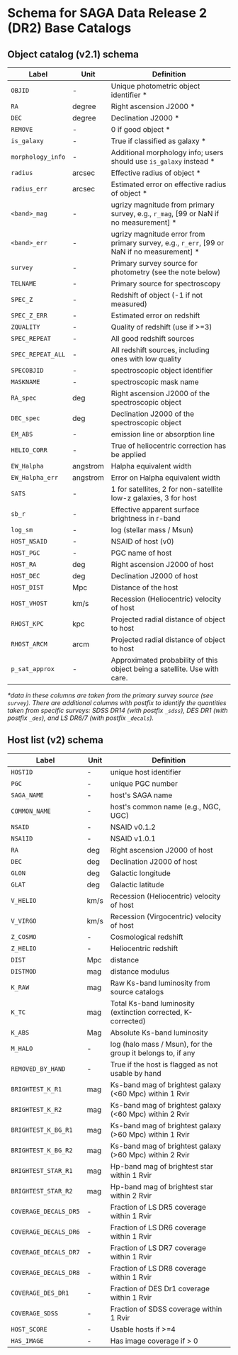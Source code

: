 # Schema for SAGA Data Release 2 (DR2) Base Catalogs

## Object catalog (v2.1) schema

Label | Unit | Definition
--- | --- | ---
`OBJID` | - | Unique photometric object identifier *
`RA` | degree | Right ascension J2000 *
`DEC` | degree | Declination J2000 *
`REMOVE` | - |  0 if good object  *
`is_galaxy` | - | True if classified as galaxy *
`morphology_info` | - | Additional morphology info; users should use `is_galaxy` instead *
`radius` | arcsec | Effective radius of object *
`radius_err` | arcsec | Estimated error on effective radius of object *
`<band>_mag` | - | ugrizy magnitude from primary survey, e.g., `r_mag`, [99 or NaN if no measurement] *
`<band>_err` | - | ugrizy magnitude error from primary survey, e.g., `r_err`, [99 or NaN if no measurement] *
`survey` | - | Primary survey source for photometry (see the note below)
`TELNAME` | - | Primary source for spectroscopy
`SPEC_Z` | - |  Redshift of object (-1 if not measured)
`SPEC_Z_ERR` | - | Estimated error on redshift
`ZQUALITY` | - |  Quality of redshift (use if >=3)
`SPEC_REPEAT` | - |  All good redshift sources
`SPEC_REPEAT_ALL` | - |  All redshift sources, including ones with low quality
`SPECOBJID` | - | spectroscopic object identifier
`MASKNAME` | - | spectroscopic mask name
`RA_spec` | deg | Right ascension J2000 of the spectroscopic object
`DEC_spec`  | deg |  Declination J2000 of the spectroscopic object
`EM_ABS` | - | emission line or absorption line
`HELIO_CORR` | - | True of heliocentric correction has be applied
`EW_Halpha` | angstrom | Halpha equivalent width
`EW_Halpha_err` | angstrom | Error on Halpha equivalent width
`SATS` | - | 1 for satellites, 2 for non-satellite low-z galaxies, 3 for host
`sb_r` | - | Effective apparent surface brightness in r-band
`log_sm` | - | log (stellar mass / Msun)
`HOST_NSAID` | - |  NSAID of host (v0)
`HOST_PGC` | - |  PGC name of host
`HOST_RA` | deg |  Right ascension J2000 of host
`HOST_DEC` | deg |  Declination J2000 of host
`HOST_DIST` | Mpc | Distance of the host
`HOST_VHOST` | km/s |  Recession (Heliocentric) velocity of host
`RHOST_KPC` | kpc |  Projected radial distance of object to host
`RHOST_ARCM` | arcm |  Projected radial distance of object to host
`p_sat_approx` | - | Approximated probability of this object being a satellite. Use with care.

_*data in these columns are taken from the primary survey source (see `survey`). There are additional columns with postfix to identify the quantities taken from specific surveys: SDSS DR14 (with postfix `_sdss`), DES DR1  (with postfix `_des`), and LS DR6/7  (with postfix `_decals`)._


## Host list (v2) schema

Label | Unit | Definition
--- | --- | ---
`HOSTID` | - | unique host identifier
`PGC` | - | unique PGC number
`SAGA_NAME` | - | host's SAGA name
`COMMON_NAME` | - | host's common name (e.g., NGC, UGC)
`NSAID` | - | NSAID v0.1.2
`NSA1ID` | - | NSAID v1.0.1
`RA` | deg | Right ascension J2000 of host
`DEC` | deg | Declination J2000 of host
`GLON` | deg | Galactic longitude
`GLAT` | deg | Galactic latitude
`V_HELIO` | km/s | Recession (Heliocentric) velocity of host
`V_VIRGO` | km/s | Recession (Virgocentric) velocity of host
`Z_COSMO` | - | Cosmological redshift
`Z_HELIO` | - | Heliocentric redshift
`DIST` | Mpc | distance
`DISTMOD` | mag | distance modulus
`K_RAW` | mag | Raw Ks-band luminosity from source catalogs
`K_TC` | mag | Total Ks-band luminosity (extinction corrected, K-corrected)
`K_ABS` | Mag | Absolute Ks-band luminosity
`M_HALO` | - | log (halo mass / Msun), for the group it belongs to, if any
`REMOVED_BY_HAND` | - | True if the host is flagged as not usable by hand
`BRIGHTEST_K_R1` | mag | Ks-band mag of brightest galaxy (<60 Mpc) within 1 Rvir
`BRIGHTEST_K_R2` | mag | Ks-band mag of brightest galaxy (<60 Mpc) within 2 Rvir
`BRIGHTEST_K_BG_R1` | mag | Ks-band mag of brightest galaxy (>60 Mpc) within 1 Rvir
`BRIGHTEST_K_BG_R2` | mag | Ks-band mag of brightest galaxy (>60 Mpc) within 2 Rvir
`BRIGHTEST_STAR_R1` | mag | Hp-band mag of brightest star within 1 Rvir
`BRIGHTEST_STAR_R2` | mag | Hp-band mag of brightest star within 2 Rvir
`COVERAGE_DECALS_DR5` | - | Fraction of LS DR5 coverage within 1 Rvir
`COVERAGE_DECALS_DR6` | - | Fraction of LS DR6 coverage within 1 Rvir
`COVERAGE_DECALS_DR7` | - | Fraction of LS DR7 coverage within 1 Rvir
`COVERAGE_DECALS_DR8` | - | Fraction of LS DR8 coverage within 1 Rvir
`COVERAGE_DES_DR1` | - | Fraction of DES Dr1 coverage within 1 Rvir
`COVERAGE_SDSS` | - | Fraction of SDSS coverage within 1 Rvir
`HOST_SCORE` | - | Usable hosts if >=4
`HAS_IMAGE` | - | Has image coverage if > 0
